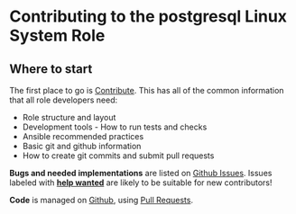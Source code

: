 Contributing to the postgresql Linux System Role
================================================

Where to start
--------------

The first place to go is [Contribute](https://linux-system-roles.github.io/contribute.html).
This has all of the common information that all role developers need:

* Role structure and layout
* Development tools - How to run tests and checks
* Ansible recommended practices
* Basic git and github information
* How to create git commits and submit pull requests

**Bugs and needed implementations** are listed on
[Github Issues](https://github.com/linux-system-roles/postgresql/issues).
Issues labeled with
[**help wanted**](https://github.com/linux-system-roles/postgresql/issues?q=is%3Aissue+is%3Aopen+label%3A%22help+wanted%22)
are likely to be suitable for new contributors!

**Code** is managed on [Github](https://github.com/linux-system-roles/postgresql), using
[Pull Requests](https://help.github.com/en/github/collaborating-with-issues-and-pull-requests/about-pull-requests).


